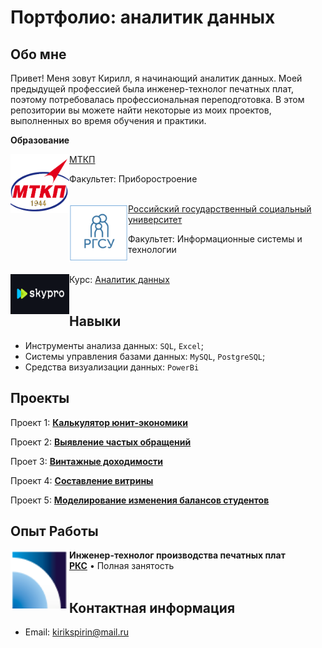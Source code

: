 # Портфолио: аналитик данных
## Обо мне
Привет! Меня зовут Кирилл, я начинающий аналитик данных. Моей предыдущей профессией была инженер-технолог печатных плат, поэтому потребовалась профессиональная переподготовка. В этом репозитории вы можете найти некоторые из моих проектов, выполненных во время обучения и практики.

**Образование**

[<img align="left" height="94px" width="94px" alt="KPN" src="https://github.com/SpirinKirill/Skills/blob/main/files/header1.png"/>](https://mtkp.bmstu.ru/)
[МТКП](https://mtkp.bmstu.ru/)

Факультет: Приборостроение
<br/>
<br/>

[<img align="left" height="94px" width="94px" alt="KPN" src="https://github.com/SpirinKirill/Skills/blob/main/files/%D0%A1%D0%BD%D0%B8%D0%BC%D0%BE%D0%BA.PNG?raw=true"/>](https://rgsu.net/)
[Российский государственный социальный университет](https://rgsu.net/)

Факультет: Информационные системы и технологии
<br/>
<br/>

[<img align="left" height="64px" width="94px" alt="KPN" src="https://github.com/SpirinKirill/Skills/blob/main/files/Sky.PNG?raw=true"/>](https://sky.pro/)

Курс: [Аналитик данных](https://sky.pro/) 
<br/>
<br/>

## Навыки
* Инструменты анализа данных: `SQL`, `Excel`;
* Системы управления базами данных: `MySQL`, `PostgreSQL`;
* Средства визуализации данных: `PowerBi`
## Проекты
Проект 1:
[**Калькулятор юнит-экономики**](https://github.com/SpirinKirill/Skills/blob/main/%D0%AE%D0%BD%D0%B8%D1%82-%D1%8D%D0%BA%D0%BE%D0%BD%D0%BE%D0%BC%D0%B8%D0%BA%D0%B0/%D0%9A%D0%B0%D0%BB%D1%8C%D0%BA%D1%83%D0%BB%D1%8F%D1%82%D0%BE%D1%80%20%D1%8E%D0%BD%D0%B8%D1%82-%D1%8D%D0%BA%D0%BE%D0%BD%D0%BE%D0%BC%D0%B8%D0%BA%D0%B8.xlsx)

Проект 2:
[**Выявление частых обращений**](https://github.com/SpirinKirill/Skills/blob/main/%D0%9F%D1%80%D0%BE%D0%B5%D0%BA%D1%82%202/%D0%9F%D1%80%D0%BE%D0%B5%D0%BA%D1%82%202.xlsx)

Проет 3:
[**Винтажные доходимости**](https://github.com/SpirinKirill/Skills/tree/main/%D0%9F%D1%80%D0%BE%D0%B5%D0%BA%D1%82%203)

Проект 4:
[**Составление витрины**](https://github.com/SpirinKirill/Skills/tree/main/%D0%9F%D1%80%D0%BE%D0%B5%D0%BA%D1%82%204)

Проект 5:
[**Моделирование изменения балансов студентов**](https://github.com/SpirinKirill/Skills/tree/main/%D0%9F%D1%80%D0%BE%D0%B5%D0%BA%D1%82%205)

## Опыт Работы 
[<img align="left" height="94px" width="94px" alt="KPN" src="https://github.com/SpirinKirill/Skills/blob/main/files/%D1%80%D0%BA%D1%81.PNG?raw=true"/>](https://russianspacesystems.ru/)
**Инженер-технолог производства печатных плат**  
[**РКС**](https://russianspacesystems.ru/) • Полная занятость
<br/>
<br/>

## Контактная информация
- Email: kirikspirin@mail.ru

